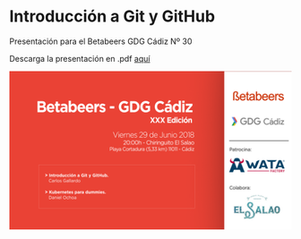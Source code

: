 # Introducción a Git y GitHub
Presentación para el Betabeers GDG Cádiz Nº 30

Descarga la presentación en .pdf
[aquí](https://drive.google.com/drive/folders/1W84CXMAkaQhEtcTGBwYbr1SymIPXnQxW?usp=sharing)

![meetup)](images/meetup_30edBB.png)

